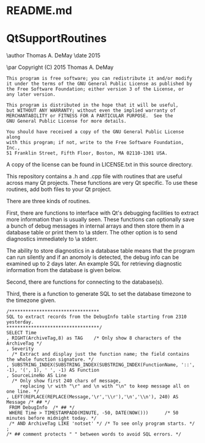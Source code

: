 # README.md
# QtSupportRoutines
\author Thomas A. DeMay
\date   2015

\par    Copyright (C) 2015  Thomas A. DeMay

    This program is free software; you can redistribute it and/or modify
    it under the terms of the GNU General Public License as published by
    the Free Software Foundation; either version 3 of the License, or
    any later version.

    This program is distributed in the hope that it will be useful,
    but WITHOUT ANY WARRANTY; without even the implied warranty of
    MERCHANTABILITY or FITNESS FOR A PARTICULAR PURPOSE.  See the
    GNU General Public License for more details.

    You should have received a copy of the GNU General Public License along
    with this program; if not, write to the Free Software Foundation, Inc.,
    51 Franklin Street, Fifth Floor, Boston, MA 02110-1301 USA.


A copy of the license can be found in LICENSE.txt in this source directory.

This repository contains a .h and .cpp file with routines that are useful across
many Qt projects.  These functions are very Qt specific.
To use these routines, add both files to your Qt project.

There are three kinds of routines.

First, there are functions to interface with Qt's debugging facilities
to extract more information than is usually seen.  These functions can
optionally save a bunch of debug messages in internal arrays and then
store them in a database table or print them to \a stderr.  The other option
is to send diagnostics immediately to \a stderr.

The ability to store diagnostics in a database table means that the
program can run silently and if an anomoly is detected, the debug
info can be examined up to 2 days later.  An example SQL for retrieving
diagnostic information from the database is given below.

Second, there are functions for connecting to the database(s).

Third, there is a function to generate SQL to set the database
timezone to the timezone given.


    /*********************************
    SQL to extract records from the DebugInfo table starting from 2310 yesterday.
    **********************************/
    SELECT Time
    , RIGHT(ArchiveTag,8) as TAG    /* Only show 8 characters of the ArchiveTag */
    , Severity
      /* Extract and display just the function name; the field contains the whole function signature. */
    , SUBSTRING_INDEX(SUBSTRING_INDEX(SUBSTRING_INDEX(FunctionName, '::', -1), '(', 1), ' ', -1) AS Function
    , SourceLineNo AS Line
      /* Only show first 240 chars of message, 
         replacing \r with "\r" and \n with "\n" to keep message all on one line. */
    , LEFT(REPLACE(REPLACE(Message,'\r','\\r'),'\n','\\n'), 240) AS Message /* ## */
     FROM DebugInfo  /* ## */
     WHERE Time > TIMESTAMPADD(MINUTE, -50, DATE(NOW()))      /* 50 minutes before midnight today. */
     /* AND ArchiveTag LIKE 'notset' */ /* To see only program starts. */
    ;
    /* ## comment protects " " between words to avoid SQL errors. */
